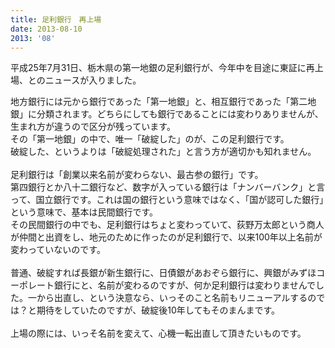 ```yaml
---
title: 足利銀行　再上場
date: 2013-08-10
2013: '08'
---
```



平成25年7月31日、栃木県の第一地銀の足利銀行が、今年中を目途に東証に再上場、とのニュースが入りました。  
  
地方銀行には元から銀行であった「第一地銀」と、相互銀行であった「第二地銀」に分類されます。どちらにしても銀行であることには変わりありませんが、生まれ方が違うので区分が残っています。  
その「第一地銀」の中で、唯一「破綻した」のが、この足利銀行です。  
破綻した、というよりは「破綻処理された」と言う方が適切かも知れません。  
​  
足利銀行は「創業以来名前が変わらない、最古参の銀行」です。  
第四銀行とか八十二銀行など、数字が入っている銀行は「ナンバーバンク」と言って、国立銀行です。これは国の銀行という意味ではなく、「国が認可した銀行」という意味で、基本は民間銀行です。  
その民間銀行の中でも、足利銀行はちょと変わっていて、荻野万太郎という商人が仲間と出資をし、地元のために作ったのが足利銀行で、以来100年以上名前が変わっていないのです。  
​  
普通、破綻すれば長銀が新生銀行に、日債銀があおぞら銀行に、興銀がみずほコーポレート銀行にと、名前が変わるのですが、何か足利銀行は変わりませんでした。一から出直し、という決意なら、いっそのこと名前もリニューアルするのでは？と期待をしていたのですが、破綻後10年してもそのまんまです。  
​  
上場の際には、いっそ名前を変えて、心機一転出直して頂きたいものです。